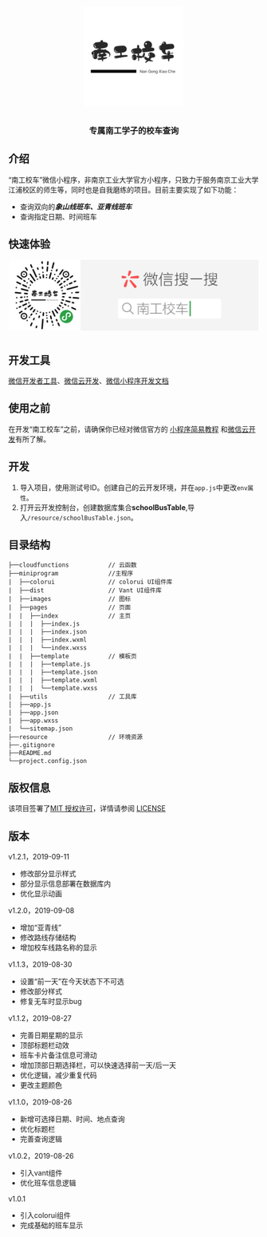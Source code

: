 <p align="center">
  <img alt="logo" src="./resource/ngxc.png" width="200" style="margin-bottom: 10px;">
</p>
<h3 align="center">专属南工学子的校车查询</h3>

## 介绍

“南工校车”微信小程序，非南京工业大学官方小程序，只致力于服务南京工业大学江浦校区的师生等，同时也是自我磨练的项目。目前主要实现了如下功能：

- 查询双向的***象山线班车、亚青线班车***
- 查询指定日期、时间班车

## 快速体验

<p align="center">
  <img alt="logo" src="./resource/saoma.png" width="500" style="margin-bottom: 10px;">
</p>



## 开发工具

[微信开发者工具](https://developers.weixin.qq.com/miniprogram/dev/devtools/devtools.html )、[微信云开发](https://developers.weixin.qq.com/miniprogram/dev/wxcloud/basis/getting-started.html)、[微信小程序开发文档](https://developers.weixin.qq.com/miniprogram/dev/framework/)



## 使用之前

在开发“南工校车”之前，请确保你已经对微信官方的 [小程序简易教程](https://mp.weixin.qq.com/debug/wxadoc/dev/) 和[微信云开发](https://developers.weixin.qq.com/miniprogram/dev/wxcloud/basis/getting-started.html)有所了解。

## 开发

1. 导入项目，使用测试号ID。创建自己的云开发环境，并在`app.js`中更改`env属性`。
2. 打开云开发控制台，创建数据库集合**schoolBusTable**,导入`/resource/schoolBusTable.json`。

## 目录结构

```
├──cloudfunctions			// 云函数
├──miniprogram				//主程序
|  ├──colorui				// colorui UI组件库
|  ├──dist					// Vant UI组件库
|  ├──images				// 图标
|  ├──pages					// 页面
|  |  ├──index				// 主页
|  |  |  ├──index.js
|  |  |  ├──index.json
|  |  |  ├──index.wxml
|  |  |  └──index.wxss
|  |  ├──template			// 模板页
|  |  |  ├──template.js
|  |  |  ├──template.json
|  |  |  ├──template.wxml
|  |  |  └──template.wxss
|  ├──utils					// 工具库
│  ├──app.js
|  ├──app.json
|  ├──app.wxss
|  └──sitemap.json
├──resource					// 环境资源
├──.gitignore
├──README.md
└──project.config.json

```



## 版权信息

该项目签署了[MIT 授权许可](http://www.opensource.org/licenses/mit-license.php)，详情请参阅 [LICENSE](LICENSE)

## 版本

v1.2.1，2019-09-11

- 修改部分显示样式
- 部分显示信息部署在数据库内
- 优化显示动画

v1.2.0，2019-09-08

- 增加“亚青线”
- 修改路线存储结构
- 增加校车线路名称的显示

v1.1.3，2019-08-30

- 设置“前一天”在今天状态下不可选
- 修改部分样式
- 修复无车时显示bug

v1.1.2，2019-08-27

- 完善日期星期的显示
- 顶部标题栏动效
- 班车卡片备注信息可滑动
- 增加顶部日期选择栏，可以快速选择前一天/后一天
- 优化逻辑，减少重复代码
- 更改主题颜色

v1.1.0，2019-08-26

- 新增可选择日期、时间、地点查询
- 优化标题栏
- 完善查询逻辑

v1.0.2，2019-08-26

- 引入vant组件
- 优化班车信息逻辑

v1.0.1

- 引入colorui组件
- 完成基础的班车显示

